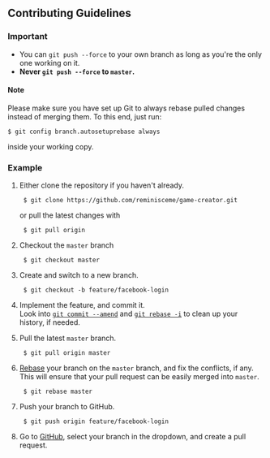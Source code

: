 ## Contributing Guidelines

### Important

- You can `git push --force` to your own branch as long as you're the only one working on it.  
- **Never `git push --force` to `master`.**

#### Note

Please make sure you have set up Git to always rebase pulled changes instead of merging them.
To this end, just run:

    $ git config branch.autosetuprebase always

inside your working copy.

### Example

1. Either clone the repository if you haven't already.

        $ git clone https://github.com/reminisceme/game-creator.git

    or pull the latest changes with

        $ git pull origin

2. Checkout the `master` branch

        $ git checkout master

3. Create and switch to a new branch.

        $ git checkout -b feature/facebook-login

4. Implement the feature, and commit it.  
   Look into [`git commit --amend`](https://www.atlassian.com/git/tutorials/rewriting-history/git-commit--amend) and [`git rebase -i`](https://www.atlassian.com/git/tutorials/rewriting-history/git-rebase-i) to clean up your history, if needed.

5. Pull the latest `master` branch.

        $ git pull origin master

6. [Rebase](https://www.atlassian.com/git/tutorials/rewriting-history/git-rebase) your branch on the `master` branch, and fix the conflicts, if any.  
    This will ensure that your pull request can be easily merged into `master`.

        $ git rebase master

7. Push your branch to GitHub.

        $ git push origin feature/facebook-login

7. Go to [GitHub](https://github.com/reminisceme/game-creator), select your branch in the dropdown, and create a pull request.
